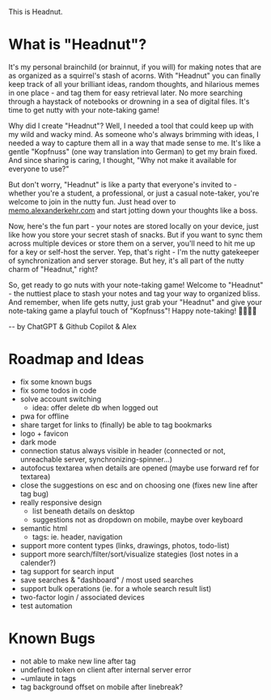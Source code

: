 This is Headnut.

# What is "Headnut"?

It's my personal brainchild (or brainnut, if you will) for making notes that are as organized as a squirrel's stash of acorns. With "Headnut" you can finally keep track of all your brilliant ideas, random thoughts, and hilarious memes in one place - and tag them for easy retrieval later. No more searching through a haystack of notebooks or drowning in a sea of digital files. It's time to get nutty with your note-taking game!

Why did I create "Headnut"? Well, I needed a tool that could keep up with my wild and wacky mind. As someone who's always brimming with ideas, I needed a way to capture them all in a way that made sense to me. It's like a gentle "Kopfnuss" (one way translation into German) to get my brain fixed. And since sharing is caring, I thought, "Why not make it available for everyone to use?"

But don't worry, "Headnut" is like a party that everyone's invited to - whether you're a student, a professional, or just a casual note-taker, you're welcome to join in the nutty fun. Just head over to [memo.alexanderkehr.com](https://memo.alexanderkehr.com) and start jotting down your thoughts like a boss.

Now, here's the fun part - your notes are stored locally on your device, just like how you store your secret stash of snacks. But if you want to sync them across multiple devices or store them on a server, you'll need to hit me up for a key or self-host the server. Yep, that's right - I'm the nutty gatekeeper of synchronization and server storage. But hey, it's all part of the nutty charm of "Headnut," right?

So, get ready to go nuts with your note-taking game! Welcome to "Headnut" - the nuttiest place to stash your notes and tag your way to organized bliss. And remember, when life gets nutty, just grab your "Headnut" and give your note-taking game a playful touch of "Kopfnuss"! Happy note-taking! 🌰🥜📝💥

-- by ChatGPT & Github Copilot & Alex

# Roadmap and Ideas

- fix some known bugs
- fix some todos in code
- solve account switching
  - idea: offer delete db when logged out
- pwa for offline
- share target for links to (finally) be able to tag bookmarks
- logo + favicon
- dark mode
- connection status always visible in header (connected or not, unreachable server, synchronizing-spinner...)
- autofocus textarea when details are opened (maybe use forward ref for textarea)
- close the suggestions on esc and on choosing one (fixes new line after tag bug)
- really responsive design
  - list beneath details on desktop
  - suggestions not as dropdown on mobile, maybe over keyboard
- semantic html
  - tags: ie. header, navigation
- support more content types (links, drawings, photos, todo-list)
- support more search/filter/sort/visualize stategies (lost notes in a calender?)
- tag support for search input
- save searches & "dashboard" / most used searches
- support bulk operations (ie. for a whole search result list)
- two-factor login / associated devices
- test automation

# Known Bugs

- not able to make new line after tag
- undefined token on client after internal server error
- ~umlaute in tags
- tag background offset on mobile after linebreak?
